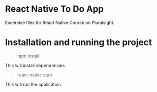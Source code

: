 # React Native To Do App

Excercise files for React Native Course on Pluralsight.

# Installation and running the project

> npm install

This will install dependencies

> react-native start

This will run the application